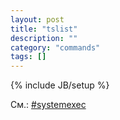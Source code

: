 ```yaml
---
layout: post
title: "tslist"
description: ""
category: "commands"
tags: []
---
```

{% include JB/setup %}

См.: [#systemexec](#systemexec)